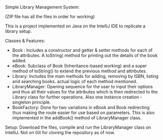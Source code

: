 Simple Library Management System:

(ZIP file has all the files in order for working)

This is a project implemented on Java on the IntelliJ IDE to replicate a library setup.

Classes & Features:
- Book : Includes a constructor and getter & setter methods for each of the attributes. A toString( method for printing out the details of the book added. 
- eBook: Subclass of Book (Inheritance-based working) and a super method of toString() to extend the previous method and attributes.
- Library: Includes the main methods for adding, removing by ISBN, listing and searching books. actual logic of each method mentioned.
- LibraryManager: Opening sequence for the user to input their options and thus all their values for the attributes which is then redirected to the Library class for further operations. Also one instance creation - singleton principle.
- BookFactory: Done for two variations in eBook and Book redirecting thus making the route easier for use based on parameters. This is also implemented in the addBook() method of LibraryManager class.

Setup:
Download the files, compile and run the LibraryManager class on IntelliJ. Not on Git for cloning the repository as of now.



